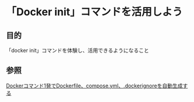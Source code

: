 # 「Docker init」コマンドを活用しよう

## 目的

「docker init」コマンドを体験し、活用できるようになること

## 参照

[Dockerコマンド1発でDockerfile、compose.yml、.dockerignoreを自動生成する](https://youtu.be/MwNkp_njRv8?si=ME4NvBbOoTpLkNEg)
